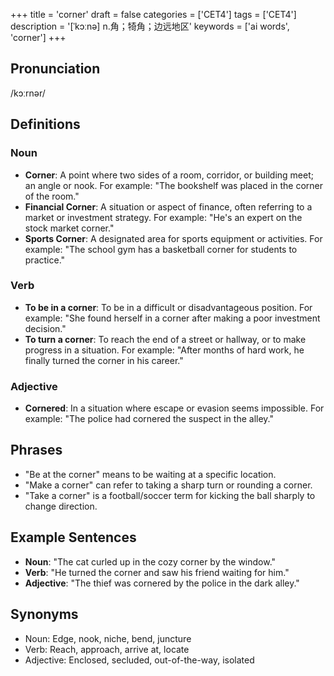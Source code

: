 +++
title = 'corner'
draft = false
categories = ['CET4']
tags = ['CET4']
description = '[ˈkɔːnə] n.角；犄角；边远地区'
keywords = ['ai words', 'corner']
+++

## Pronunciation
/kɔːrnər/

## Definitions
### Noun
- **Corner**: A point where two sides of a room, corridor, or building meet; an angle or nook. For example: "The bookshelf was placed in the corner of the room."
- **Financial Corner**: A situation or aspect of finance, often referring to a market or investment strategy. For example: "He's an expert on the stock market corner."
- **Sports Corner**: A designated area for sports equipment or activities. For example: "The school gym has a basketball corner for students to practice."

### Verb
- **To be in a corner**: To be in a difficult or disadvantageous position. For example: "She found herself in a corner after making a poor investment decision."
- **To turn a corner**: To reach the end of a street or hallway, or to make progress in a situation. For example: "After months of hard work, he finally turned the corner in his career."

### Adjective
- **Cornered**: In a situation where escape or evasion seems impossible. For example: "The police had cornered the suspect in the alley."

## Phrases
- "Be at the corner" means to be waiting at a specific location.
- "Make a corner" can refer to taking a sharp turn or rounding a corner.
- "Take a corner" is a football/soccer term for kicking the ball sharply to change direction.

## Example Sentences
- **Noun**: "The cat curled up in the cozy corner by the window."
- **Verb**: "He turned the corner and saw his friend waiting for him."
- **Adjective**: "The thief was cornered by the police in the dark alley."

## Synonyms
- Noun: Edge, nook, niche, bend, juncture
- Verb: Reach, approach, arrive at, locate
- Adjective: Enclosed, secluded, out-of-the-way, isolated
